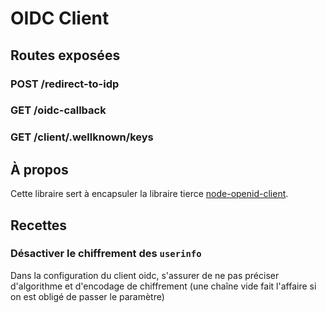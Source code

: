 # OIDC Client



## Routes exposées


### POST /redirect-to-idp

### GET /oidc-callback

### GET /client/.wellknown/keys


## À propos


Cette libraire sert à encapsuler la libraire tierce [node-openid-client](https://github.com/panva/node-openid-client).



## Recettes

### Désactiver le chiffrement des `userinfo`

Dans la configuration du client oidc, s'assurer de ne pas préciser d'algorithme et d'encodage de chiffrement (une chaîne vide fait l'affaire si on est obligé de passer le paramètre) 
